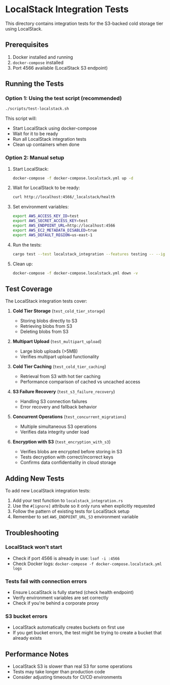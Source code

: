 # LocalStack Integration Tests

This directory contains integration tests for the S3-backed cold storage tier using LocalStack.

## Prerequisites

1. Docker installed and running
2. `docker-compose` installed
3. Port 4566 available (LocalStack S3 endpoint)

## Running the Tests

### Option 1: Using the test script (recommended)

```bash
./scripts/test-localstack.sh
```

This script will:

- Start LocalStack using docker-compose
- Wait for it to be ready
- Run all LocalStack integration tests
- Clean up containers when done

### Option 2: Manual setup

1. Start LocalStack:

   ```bash
   docker-compose -f docker-compose.localstack.yml up -d
   ```

2. Wait for LocalStack to be ready:

   ```bash
   curl http://localhost:4566/_localstack/health
   ```

3. Set environment variables:

   ```bash
   export AWS_ACCESS_KEY_ID=test
   export AWS_SECRET_ACCESS_KEY=test
   export AWS_ENDPOINT_URL=http://localhost:4566
   export AWS_EC2_METADATA_DISABLED=true
   export AWS_DEFAULT_REGION=us-east-1
   ```

4. Run the tests:

   ```bash
   cargo test --test localstack_integration --features testing -- --ignored --nocapture
   ```

5. Clean up:
   ```bash
   docker-compose -f docker-compose.localstack.yml down -v
   ```

## Test Coverage

The LocalStack integration tests cover:

1. **Cold Tier Storage** (`test_cold_tier_storage`)
   - Storing blobs directly to S3
   - Retrieving blobs from S3
   - Deleting blobs from S3

2. **Multipart Upload** (`test_multipart_upload`)
   - Large blob uploads (>5MB)
   - Verifies multipart upload functionality

3. **Cold Tier Caching** (`test_cold_tier_caching`)
   - Retrieval from S3 with hot tier caching
   - Performance comparison of cached vs uncached access

4. **S3 Failure Recovery** (`test_s3_failure_recovery`)
   - Handling S3 connection failures
   - Error recovery and fallback behavior

5. **Concurrent Operations** (`test_concurrent_migrations`)
   - Multiple simultaneous S3 operations
   - Verifies data integrity under load

6. **Encryption with S3** (`test_encryption_with_s3`)
   - Verifies blobs are encrypted before storing in S3
   - Tests decryption with correct/incorrect keys
   - Confirms data confidentiality in cloud storage

## Adding New Tests

To add new LocalStack integration tests:

1. Add your test function to `localstack_integration.rs`
2. Use the `#[ignore]` attribute so it only runs when explicitly requested
3. Follow the pattern of existing tests for LocalStack setup
4. Remember to set `AWS_ENDPOINT_URL_S3` environment variable

## Troubleshooting

### LocalStack won't start

- Check if port 4566 is already in use: `lsof -i :4566`
- Check Docker logs: `docker-compose -f docker-compose.localstack.yml logs`

### Tests fail with connection errors

- Ensure LocalStack is fully started (check health endpoint)
- Verify environment variables are set correctly
- Check if you're behind a corporate proxy

### S3 bucket errors

- LocalStack automatically creates buckets on first use
- If you get bucket errors, the test might be trying to create a bucket that already exists

## Performance Notes

- LocalStack S3 is slower than real S3 for some operations
- Tests may take longer than production code
- Consider adjusting timeouts for CI/CD environments
